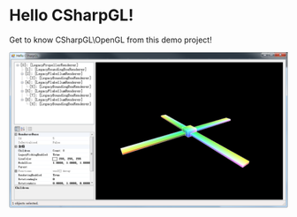 ﻿# Hello CSharpGL!
Get to know CSharpGL\OpenGL from this demo project!

![Hello CSharpGL](HelloCSharpGL.png)
